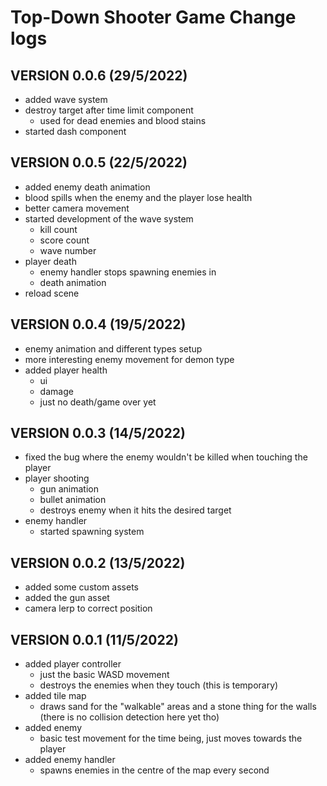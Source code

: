 # Top-Down Shooter Game Change logs

## VERSION 0.0.6 (29/5/2022)

* added wave system
* destroy target after time limit component
  * used for dead enemies and blood stains
* started dash component

## VERSION 0.0.5 (22/5/2022)

* added enemy death animation
* blood spills when the enemy and the player lose health
* better camera movement
* started development of the wave system
  * kill count
  * score count
  * wave number
* player death
  * enemy handler stops spawning enemies in
  * death animation
* reload scene

## VERSION 0.0.4 (19/5/2022)

* enemy animation and different types setup
* more interesting enemy movement for demon type
* added player health
  * ui
  * damage
  * just no death/game over yet

## VERSION 0.0.3 (14/5/2022)

* fixed the bug where the enemy wouldn't be killed when touching the player
* player shooting
  * gun animation
  * bullet animation
  * destroys enemy when it hits the desired target
* enemy handler
  * started spawning system

## VERSION 0.0.2 (13/5/2022)

* added some custom assets
* added the gun asset
* camera lerp to correct position

## VERSION 0.0.1 (11/5/2022)

* added player controller
  * just the basic WASD movement
  * destroys the enemies when they touch (this is temporary)
* added tile map
  * draws sand for the "walkable" areas and a stone thing for the walls (there is no collision detection here yet tho)
* added enemy
  * basic test movement for the time being, just moves towards the player
* added enemy handler
  * spawns enemies in the centre of the map every second
